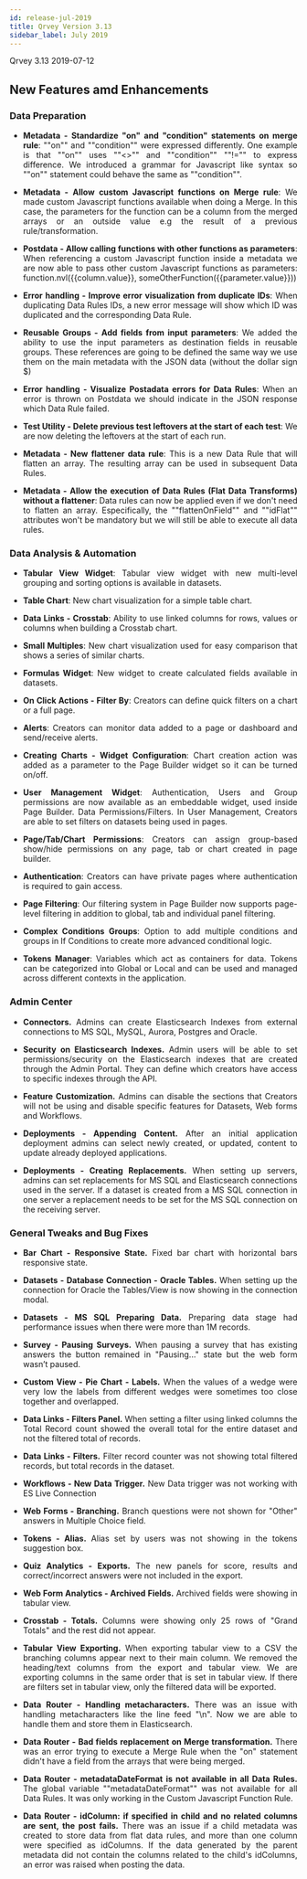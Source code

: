 ```yaml
---
id: release-jul-2019
title: Qrvey Version 3.13
sidebar_label: July 2019
---
```

<div style="text-align: justify">

Qrvey 3.13   2019-07-12
## New Features amd Enhancements

### Data Preparation

* **Metadata - Standardize "on" and "condition" statements on merge rule**: ""on"" and ""condition"" were expressed differently. One example is that ""on"" uses ""<>"" and ""condition"" ""!="" to express difference. We introduced a grammar for Javascript like syntax so ""on"" statement could behave the same as ""condition"".


* **Metadata - Allow custom Javascript functions on Merge rule**: We made custom Javascript functions available when doing a Merge. In this case, the parameters for the function can be a column from the merged arrays or an outside value e.g the result of a previous rule/transformation.

* **Postdata - Allow calling functions with other functions as parameters**: When referencing a custom Javascript function inside a metadata we are now able to pass other custom Javascript functions as parameters: function.nvl({{column.value}}, someOtherFunction({{parameter.value}}))


* **Error handling - Improve error visualization from duplicate IDs**: When duplicating Data Rules IDs, a new error message will show which ID was duplicated and the corresponding Data Rule.


* **Reusable Groups - Add fields from input parameters**: We added the ability to use the input parameters as destination fields in reusable groups. These references are going to be defined the same way we use them on the main metadata with the JSON data (without the dollar sign $)


* **Error handling - Visualize Postadata errors for Data Rules**: When an error is thrown on Postdata we should indicate in the JSON response which Data Rule failed.


* **Test Utility - Delete previous test leftovers at the start of each test**: We are now deleting the leftovers at the start of each run.


* **Metadata - New flattener data rule**: This is a new Data Rule that will flatten an array. The resulting array can be used in subsequent Data Rules.


* **Metadata - Allow the execution of Data Rules (Flat Data Transforms) without a flattener**: Data rules can now be applied even if we don't need to flatten an array. Especifically, the ""flattenOnField"" and ""idFlat"" attributes won't be mandatory but we will still be able to execute all data rules.


### Data Analysis & Automation

* **Tabular View Widget**: Tabular view widget with new multi-level grouping and sorting options is available in datasets.


* **Table Chart**: New chart visualization for a simple table chart.


* **Data Links - Crosstab**: Ability to use linked columns for rows, values or columns when building a Crosstab chart. 


* **Small Multiples**: New chart visualization used for easy comparison that shows a series of similar charts. 


* **Formulas Widget**: New widget to create calculated fields available in datasets.

* **On Click Actions - Filter By**: Creators can define quick filters on a chart or a full page.
 
* **Alerts**: Creators can monitor data added to a page or dashboard and send/receive alerts. 


* **Creating Charts - Widget Configuration**: Chart creation action was added as a parameter to the Page Builder widget so it can be turned on/off.


* **User Management Widget**: Authentication, Users and Group permissions are now available as an embeddable widget, used inside Page Builder. 
Data Permissions/Filters. In User Management, Creators are able to set filters on datasets being used in pages.


* **Page/Tab/Chart Permissions**: Creators can assign group-based show/hide permissions on any page, tab or chart created in page builder.  


* **Authentication**: Creators can have private pages where authentication is required to gain access.


* **Page Filtering**: Our filtering system in Page Builder now supports page-level filtering in addition to global, tab and individual panel filtering. 


* **Complex Conditions Groups**: Option to add multiple conditions and groups in If Conditions to create more advanced conditional logic. 


* **Tokens Manager**: Variables which act as containers for data. Tokens can be categorized into Global or Local and can be used and managed across different contexts in the application.


### Admin Center

*   **Connectors.** Admins can create Elasticsearch Indexes from external connections to MS SQL, MySQL, Aurora, Postgres and Oracle.

*   **Security on Elasticsearch Indexes.** Admin users will be able to set permissions/security on the Elasticsearch indexes that are created through the Admin Portal. They can define which creators have access to specific indexes through the API.  

*   **Feature Customization.** Admins can disable the sections that Creators will not be using and disable specific features for Datasets, Web forms and Workflows.

*   **Deployments - Appending Content.** After an initial application deployment admins can select newly created, or updated, content to update already deployed applications.

*   **Deployments - Creating Replacements.** When setting up servers, admins can set replacements for MS SQL and Elasticsearch connections used in the server. If a dataset is created from a MS SQL connection in one server a replacement needs to be set for the MS SQL connection on the receiving server.




### **General Tweaks and Bug Fixes** 

*   **Bar Chart - Responsive State.** Fixed bar chart with horizontal bars responsive state. 

*   **Datasets - Database Connection -  Oracle Tables.** When setting up the connection for Oracle the Tables/View is now showing in the connection modal.  

*   **Datasets - MS SQL Preparing Data.** Preparing data stage had performance issues when there were more than 1M records. 

*   **Survey - Pausing Surveys.** When pausing a survey that has existing answers the button remained in "Pausing..." state but the web form wasn’t paused. 

*   **Custom View - Pie Chart - Labels.** When the values of a wedge were very low the labels from different wedges were sometimes too close together and overlapped.  

*   **Data Links - Filters Panel.**	When setting a filter using linked columns the Total Record count showed the overall total for the entire dataset and not the filtered total of records. 

*   **Data Links - Filters.** 	Filter record counter was not showing total filtered records, but total records in the dataset. 

*   **Workflows - New Data Trigger.** New Data trigger was not working with ES Live Connection 

*   **Web Forms - Branching.** Branch questions were not shown for "Other" answers in Multiple Choice field. 

*   **Tokens - Alias.** Alias set by users was not showing in the tokens suggestion box. 

*   **Quiz Analytics - Exports.** The new panels for score, results and correct/incorrect answers were not included in the export. 

*   **Web Form Analytics - Archived Fields.** Archived fields were showing in tabular view.

*   **Crosstab - Totals.** Columns were showing only 25 rows of "Grand Totals" and the rest did not appear. 

*   **Tabular View Exporting.** When exporting tabular view to a CSV the branching columns appear next to their main column. We removed the heading/text columns from the export and tabular view. We are exporting columns in the same order that is set in tabular view. If there are filters set in tabular view, only the filtered data will be exported.  

*   **Data Router - Handling metacharacters.** There was an issue with handling metacharacters like the line feed "\n". Now we are able to handle them and store them in Elasticsearch. 

*   **Data Router - Bad fields replacement on Merge transformation.** There was an error trying to execute a Merge Rule when the "on" statement didn't have a field from the arrays that were being merged. 

*   **Data Router - metadataDateFormat is not available in all Data Rules.** The global variable ""metadataDateFormat"" was not available for all Data Rules. It was only working in the Custom Javascript Function Rule. 

*   **Data Router - idColumn: if specified in child and no related columns are sent, the post fails.** There was an issue if a child metadata was created to store data from flat data rules, and more than one column were specified as idColumns. If the data generated by the parent metadata did not contain the columns related to the child's idColumns, an error was raised when posting the data.

